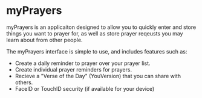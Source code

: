# myPrayers

myPrayers is an applicaiton designed to allow you to quickly enter and store things you want to prayer for, as well as store
prayer reqeusts you may learn about from other people.  

The myPrayers interface is simple to use, and includes features such as:
  * Create a daily reminder to prayer over your prayer list.
  * Create individual prayer reminders for prayers.
  * Recieve a "Verse of the Day" (YouVersion) that you can share with others.
  * FaceID or TouchID security (if available for your device)
